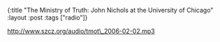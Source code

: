 {:title "The Ministry of Truth: John Nichols at the University of Chicago"
:layout :post
:tags  ["radio"]}

<http://www.szcz.org/audio/tmot\_2006-02-02.mp3>

